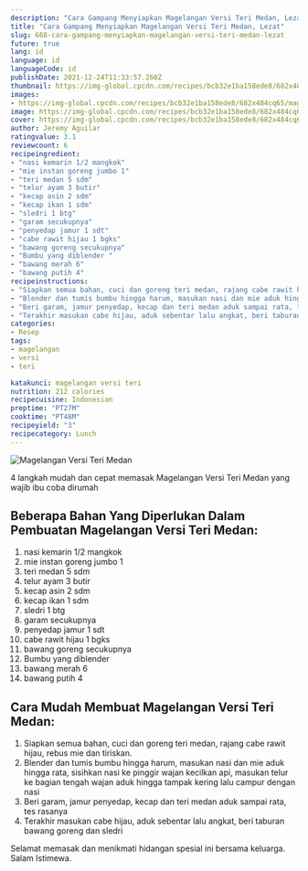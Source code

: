 ```yaml
---
description: "Cara Gampang Menyiapkan Magelangan Versi Teri Medan, Lezat"
title: "Cara Gampang Menyiapkan Magelangan Versi Teri Medan, Lezat"
slug: 668-cara-gampang-menyiapkan-magelangan-versi-teri-medan-lezat
future: true
lang: id
language: id
languageCode: id
publishDate: 2021-12-24T11:33:57.260Z 
thumbnail: https://img-global.cpcdn.com/recipes/bcb32e1ba158ede8/682x484cq65/magelangan-versi-teri-medan-foto-resep-utama.png
images:
- https://img-global.cpcdn.com/recipes/bcb32e1ba158ede8/682x484cq65/magelangan-versi-teri-medan-foto-resep-utama.png
image: https://img-global.cpcdn.com/recipes/bcb32e1ba158ede8/682x484cq65/magelangan-versi-teri-medan-foto-resep-utama.png
cover: https://img-global.cpcdn.com/recipes/bcb32e1ba158ede8/682x484cq65/magelangan-versi-teri-medan-foto-resep-utama.png
author: Jeremy Aguilar
ratingvalue: 3.1
reviewcount: 6
recipeingredient:
- "nasi kemarin 1/2 mangkok"
- "mie instan goreng jumbo 1"
- "teri medan 5 sdm"
- "telur ayam 3 butir"
- "kecap asin 2 sdm"
- "kecap ikan 1 sdm"
- "sledri 1 btg"
- "garam secukupnya"
- "penyedap jamur 1 sdt"
- "cabe rawit hijau 1 bgks"
- "bawang goreng secukupnya"
- "Bumbu yang diblender "
- "bawang merah 6"
- "bawang putih 4"
recipeinstructions:
- "Siapkan semua bahan, cuci dan goreng teri medan, rajang cabe rawit hijau, rebus mie dan tiriskan."
- "Blender dan tumis bumbu hingga harum, masukan nasi dan mie aduk hingga rata, sisihkan nasi ke pinggir wajan kecilkan api, masukan telur ke bagian tengah wajan aduk hingga tampak kering lalu campur dengan nasi"
- "Beri garam, jamur penyedap, kecap dan teri medan aduk sampai rata, tes rasanya"
- "Terakhir masukan cabe hijau, aduk sebentar lalu angkat, beri taburan bawang goreng dan sledri"
categories:
- Resep
tags:
- magelangan
- versi
- teri

katakunci: magelangan versi teri 
nutrition: 212 calories
recipecuisine: Indonesian
preptime: "PT27M"
cooktime: "PT48M"
recipeyield: "3"
recipecategory: Lunch
---
```



![Magelangan Versi Teri Medan](https://img-global.cpcdn.com/recipes/bcb32e1ba158ede8/682x484cq65/magelangan-versi-teri-medan-foto-resep-utama.png)

4 langkah mudah dan cepat memasak  Magelangan Versi Teri Medan yang wajib ibu coba dirumah

<!--inarticleads1-->

## Beberapa Bahan Yang Diperlukan Dalam Pembuatan Magelangan Versi Teri Medan:

1. nasi kemarin 1/2 mangkok
1. mie instan goreng jumbo 1
1. teri medan 5 sdm
1. telur ayam 3 butir
1. kecap asin 2 sdm
1. kecap ikan 1 sdm
1. sledri 1 btg
1. garam secukupnya
1. penyedap jamur 1 sdt
1. cabe rawit hijau 1 bgks
1. bawang goreng secukupnya
1. Bumbu yang diblender 
1. bawang merah 6
1. bawang putih 4



<!--inarticleads2-->

## Cara Mudah Membuat Magelangan Versi Teri Medan:

1. Siapkan semua bahan, cuci dan goreng teri medan, rajang cabe rawit hijau, rebus mie dan tiriskan.
1. Blender dan tumis bumbu hingga harum, masukan nasi dan mie aduk hingga rata, sisihkan nasi ke pinggir wajan kecilkan api, masukan telur ke bagian tengah wajan aduk hingga tampak kering lalu campur dengan nasi
1. Beri garam, jamur penyedap, kecap dan teri medan aduk sampai rata, tes rasanya
1. Terakhir masukan cabe hijau, aduk sebentar lalu angkat, beri taburan bawang goreng dan sledri




Selamat memasak dan menikmati hidangan spesial ini bersama keluarga. Salam Istimewa.
